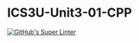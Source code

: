 # ICS3U-Unit3-01-CPP

[![GitHub's Super Linter](https://github.com/trent-hodgins-01/ICS3U-Unit3-01-CPP/workflows/GitHub's%20Super%20Linter/badge.svg)](https://github.com/trent-hodgins-01/ICS3U-Unit3-01-CPP/actions)
